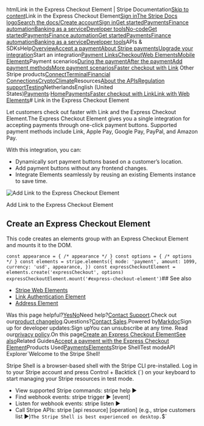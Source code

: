 htmlLink in the Express Checkout Element | Stripe Documentation[Skip to content](#main-content)Link in the Express Checkout Element[Sign in](https://dashboard.stripe.com/login?redirect=https%3A%2F%2Fdocs.stripe.com%2Fpayments%2Flink%2Fexpress-checkout-element-link)[The Stripe Docs logo](/)[Search the docs/](#)[Create account](https://dashboard.stripe.com/register)[Sign in](https://dashboard.stripe.com/login?redirect=https%3A%2F%2Fdocs.stripe.com%2Fpayments%2Flink%2Fexpress-checkout-element-link)[Get started](/get-started)[Payments](/payments)[Finance automation](/finance-automation)[Banking as a service](/financial-services)[Developer tools](/development)[No-code](/no-code)[Get started](/get-started)[Payments](/payments)[Finance automation](/finance-automation)[](#)[Get started](/get-started)[Payments](/payments)[Finance automation](/finance-automation)[Banking as a service](/financial-services)[Developer tools](/development)[](#)APIs & SDKsHelp[Overview](/docs/payments)[Accept a payment](#)[About Stripe payments](#)[Upgrade your integration](/docs/payments/upgrades)Start an integration[Payment Links](#)[Checkout](#)[Web Elements](#)[Mobile Elements](#)Payment scenarios[During the payment](#)[After the payment](#)[Add payment methods](#)[More payment scenarios](#)[Faster checkout with Link](#)
Other Stripe products[Connect](#)[Terminal](#)[Financial Connections](#)[Crypto](#)[Climate](#)Resources[About the APIs](#)[Regulation support](#)[Testing](/docs/testing)NetherlandsEnglish (United States)[](#)[](#)[Payments](/payments)·[Home](/docs)[Payments](/docs/payments)[Faster checkout with Link](/docs/payments/link)[Link with Web Elements](/docs/payments/link/elements-link)# Link in the Express Checkout Element

Let customers check out faster with Link and the Express Checkout Element.The Express Checkout Element gives you a single integration for accepting payments through one-click payment buttons. Supported payment methods include Link, Apple Pay, Google Pay, PayPal, and Amazon Pay.

With this integration, you can:

- Dynamically sort payment buttons based on a customer’s location.
- Add payment buttons without any frontend changes.
- Integrate Elements seamlessly by reusing an existing Elements instance to save time.

![Add Link to the Express Checkout Element](https://b.stripecdn.com/docs-statics-srv/assets/link-in-express-checkout-element.67be6745e5a37c1c09074b0f43763cff.png)

Add Link to the Express Checkout Element

## Create an Express Checkout Element

This code creates an elements group with an Express Checkout Element and mounts it to the DOM.

`const appearance = { /* appearance */ }
const options = { /* options */ }
const elements = stripe.elements({
  mode: 'payment',
  amount: 1099,
  currency: 'usd',
  appearance,
})
const expressCheckoutElement = elements.create('expressCheckout', options)
expressCheckoutElement.mount('#express-checkout-element')`## See also

- [Stripe Web Elements](/payments/elements)
- [Link Authentication Element](/payments/elements/link-authentication-element)
- [Address Element](/elements/address-element)

Was this page helpful?[Yes](#)[No](#)Need help?[Contact Support](https://support.stripe.com/).Check out our[product changelog](https://stripe.com/blog/changelog).Questions?[Contact Sales](https://stripe.com/contact/sales).Powered by[Markdoc](https://markdoc.dev)Sign up for developer updates:Sign upYou can unsubscribe at any time. Read our[privacy policy](https://stripe.com/privacy).On this page[Create an Express Checkout Element](#create-an-express-checkout-element)[See also](#see-also)Related Guides[Accept a payment with the Express Checkout Element](/docs/elements/express-checkout-element/accept-a-payment)Products Used[Payments](/payments)[Elements](/payments/elements)Stripe ShellTest modeAPI Explorer[](https://stripe.com/docs/stripe-cli#install)`Welcome to the Stripe Shell!

Stripe Shell is a browser-based shell with the Stripe CLI pre-installed. Log in to your
Stripe account and press Control + Backtick (`) on your keyboard to start managing your Stripe
resources in test mode.

- View supported Stripe commands: stripe help ▶️
- Find webhook events: stripe trigger ▶️ [event]
- Listen for webhook events: stripe listen ▶
- Call Stripe APIs: stripe [api resource] [operation] (e.g., stripe customers list ▶️)`The Stripe Shell is best experienced on desktop.`$`